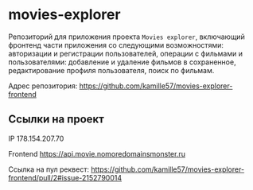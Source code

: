 # movies-explorer

Репозиторий для приложения проекта `Movies explorer`, включающий фронтенд части приложения со следующими возможностями: авторизации и регистрации пользователей, операции с фильмами и пользователями: добавление и удаление фильмов в сохраненное, редактирование профиля пользователя, поиск по фильмам. 
  
Адрес репозитория: https://github.com/kamille57/movies-explorer-frontend

## Ссылки на проект

IP 178.154.207.70

Frontend https://api.movie.nomoredomainsmonster.ru

Ссылка на пул реквест: https://github.com/kamille57/movies-explorer-frontend/pull/2#issue-2152790014
